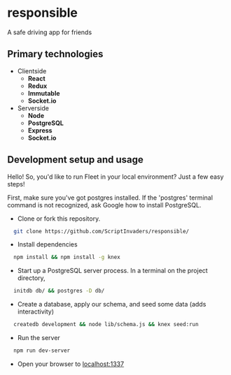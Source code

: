 # responsible
A safe driving app for friends 

## Primary technologies
  * Clientside
    * __React__
    * __Redux__
    * __Immutable__
    * __Socket.io__
  * Serverside
    * __Node__
    * __PostgreSQL__
    * __Express__
    * __Socket.io__

## Development setup and usage

  Hello! So, you'd like to run Fleet in your local environment? Just a few easy steps!

  First, make sure you've got postgres installed. If the 'postgres' terminal command is not recognized, ask Google how to install PostgreSQL.

* Clone or fork this repository.
```sh
  git clone https://github.com/ScriptInvaders/responsible/
```
* Install dependencies
```sh
  npm install && npm install -g knex
```
* Start up a PostgreSQL server process. In a terminal on the project directory,
```sh
  initdb db/ && postgres -D db/
```
* Create a database, apply our schema, and seed some data (adds interactivity)
```sh
  createdb development && node lib/schema.js && knex seed:run
```
* Run the server
```sh
  npm run dev-server
```
* Open your browser to [localhost:1337](http://localhost:1337/)
